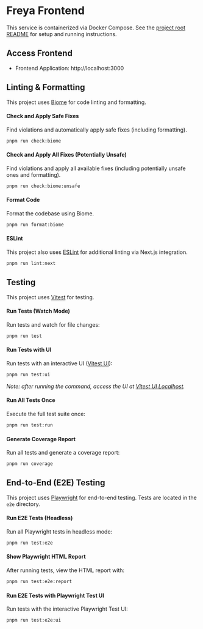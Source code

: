 # Freya Frontend

This service is containerized via Docker Compose. See the [project root README](../README.md) for setup and running instructions.

## Access Frontend

- Frontend Application: http://localhost:3000

## Linting & Formatting

This project uses [Biome][] for code linting and formatting.

#### Check and Apply Safe Fixes
Find violations and automatically apply safe fixes (including formatting).

```bash
pnpm run check:biome
```

#### Check and Apply All Fixes (Potentially Unsafe)
Find violations and apply all available fixes (including potentially unsafe ones and formatting).

```bash
pnpm run check:biome:unsafe
```

#### Format Code
Format the codebase using Biome.

```bash
pnpm run format:biome
```

#### ESLint

This project also uses [ESLint][] for additional linting via Next.js integration.

```bash
pnpm run lint:next
```

## Testing

This project uses [Vitest][] for testing.

#### Run Tests (Watch Mode)
Run tests and watch for file changes:
```bash
pnpm run test
```

#### Run Tests with UI
Run tests with an interactive UI ([Vitest UI][]):
```bash
pnpm run test:ui
```
*Note: after running the command, access the UI at [Vitest UI Localhost][].*

#### Run All Tests Once
Execute the full test suite once:
```bash
pnpm run test:run
```

#### Generate Coverage Report
Run all tests and generate a coverage report:
```bash
pnpm run coverage
```
 
## End-to-End (E2E) Testing

This project uses [Playwright][] for end-to-end testing. Tests are located in the `e2e` directory.

#### Run E2E Tests (Headless)
Run all Playwright tests in headless mode:
```bash
pnpm run test:e2e
```

#### Show Playwright HTML Report
After running tests, view the HTML report with:
```bash
pnpm run test:e2e:report
```

#### Run E2E Tests with Playwright Test UI
Run tests with the interactive Playwright Test UI:
```bash
pnpm run test:e2e:ui
```

[Biome]: https://biomejs.dev/
[ESLint]: https://eslint.org/
[Playwright]: https://playwright.dev/
[Vitest]: https://vitest.dev/
[Vitest UI]: https://vitest.dev/guide/ui
[Vitest UI Localhost]: http://localhost:51204/__vitest__/
